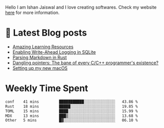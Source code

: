 Hello I am Ishan Jaiswal and I love creating softwares. 
Check my website [here](https://ishankbg.dev/about) for more information.
# 📖 Latest Blog posts
<!-- IshanKBG:START -->
- [Amazing Learning Resources](https://ishankbg.dev/archive/good-resources/)
- [Enabling Write-Ahead Logging in SQLite](https://ishankbg.dev/archive/enabling-wal-mode-in-sqlite/)
- [Parsing Markdown in Rust](https://ishankbg.dev/archive/parsing-markdown-in-rust/)
- [Dangling pointers: The bane of every C/C++ programmer&#39;s existence?](https://ishankbg.dev/archive/dangling-pointers/)
- [Setting up my new macOS](https://ishankbg.dev/archive/my-macos-setup/)
<!-- IshanKBG:END -->

# Weekly Time Spent
<!--START_SECTION:waka-->

```txt
conf    41 mins         ███████████░░░░░░░░░░░░░░   43.86 %
Rust    18 mins         █████░░░░░░░░░░░░░░░░░░░░   19.85 %
TOML    15 mins         ████░░░░░░░░░░░░░░░░░░░░░   15.99 %
MDX     13 mins         ███▒░░░░░░░░░░░░░░░░░░░░░   13.68 %
Other   5 mins          █▓░░░░░░░░░░░░░░░░░░░░░░░   06.10 %
```

<!--END_SECTION:waka-->
